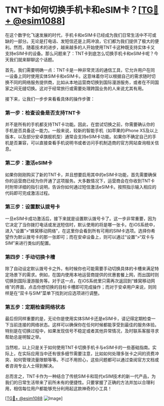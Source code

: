 # TNT卡如何切换手机卡和eSIM卡？[[TG💪+ @esim1088](https://t.me/s/esim1088)]

在这个数字化飞速发展的时代，手机卡和eSIM卡已经成为我们日常生活中不可或缺的一部分。无论是打电话、发短信还是上网冲浪，它们都为我们提供了极大的便利。然而，随着技术的进步，越来越多的人开始使用TNT卡这种既支持实体卡又支持eSIM卡的设备。那么问题来了：TNT卡到底怎么切换手机卡和eSIM卡呢？今天我们就来聊聊这个话题。

首先，我们需要明确一点：TNT卡是一种非常灵活的通信工具，它允许用户在同一设备上同时使用实体SIM卡和eSIM卡。这意味着你可以根据自己的需求随时切换不同的网络服务提供商，比如从本地运营商切换到国际漫游服务，或者在不同国家之间无缝切换。这对于经常旅行或需要处理跨国业务的人来说尤其有用。

接下来，让我们一步步来看看具体的操作步骤：

### 第一步：检查设备是否支持TNT卡

并不是所有的手机都支持TNT卡功能。因此，在尝试切换之前，你需要确认你的手机是否具备这一能力。一般来说，较新的智能手机（如苹果的iPhone XS及以上版本，以及部分安卓旗舰机型）通常会支持eSIM卡功能。如果你不确定自己的手机是否兼容，可以直接查看手机说明书或者访问手机制造商的官方网站查询相关信息。

### 第二步：激活eSIM卡

如果你刚刚购买了新的TNT卡，并且想要启用其中的eSIM卡功能，首先需要确保你的运营商已经为你开通了这项服务。大多数情况下，运营商会在你收到TNT卡时附带详细的指引说明，告诉你如何通过短信激活eSIM卡。按照指示输入相应的代码即可完成激活过程。

### 第三步：设置默认拨号卡

一旦eSIM卡成功激活后，接下来就是设置默认拨号卡了。这一步非常重要，因为它决定了当你拨打电话或发送短信时，默认使用的将是哪一张卡。在iOS系统中，进入“设置”>“蜂窝移动网络”，在这里你会看到所有可用的SIM卡选项。选择你希望作为默认拨号卡的那一张即可；而在安卓设备上，则可以通过“设置”>“双卡与SIM”来进行类似的配置。

### 第四步：手动切换卡槽

除了自动设定默认拨号卡之外，有时候你也可能需要手动切换具体的卡槽来满足特定场景下的需求。例如，在国内使用本地运营商提供的优惠套餐上网，而出国时则切换到国际漫游服务等。对于这一点，在iOS系统里只需再次返回到“蜂窝移动网络”的界面，点击你想切换的目标卡槽即可完成操作；而对于安卓用户来说，则同样是在“双卡与SIM”菜单下找到对应选项进行调整。

### 第五步：定期检查网络状态

最后但同样重要的是，无论你是使用实体SIM卡还是eSIM卡，请记得定期检查一下当前连接的网络状态。这样可以确保你在任何时候都能享受到最佳的服务体验。特别是在切换过程中，如果发现信号不稳定或者其他异常情况，及时联系客服寻求帮助总是明智之举。

当然啦，以上只是关于如何使用TNT卡切换手机卡与eSIM卡的一些基础指南。实际上，在实际应用当中还有很多细节需要注意，比如如何处理多张卡之间的资费冲突、如何管理流量限额等等。不过不用担心，这些问题都可以通过查阅官方文档或者咨询专业人士得到解决。

总而言之，TNT卡作为一种结合了传统SIM卡和现代eSIM技术的新一代产品，为我们的日常生活带来了前所未有的便捷性。只要掌握了正确的方法并加以合理利用，相信每位用户都能够充分利用起这款神奇的小工具！

[[TG💪+ @esim1088](https://t.me/s/esim1088) ![Image](https://i.postimg.cc/4NQfJmqS/Snipaste-2025-05-13-00-14-12.png)]